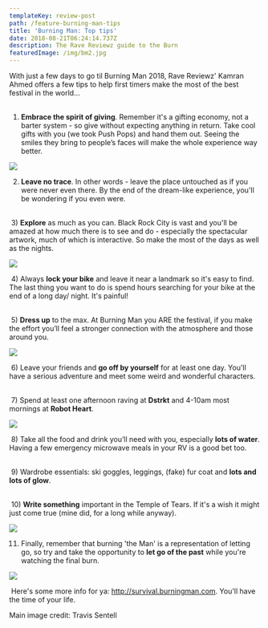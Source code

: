 ```yaml
---
templateKey: review-post
path: /feature-burning-man-tips
title: 'Burning Man: Top tips'
date: 2018-08-21T06:24:14.737Z
description: The Rave Reviewz guide to the Burn
featuredImage: /img/bm2.jpg
---
```

With just a few days to go til Burning Man 2018,  Rave Reviewz' Kamran Ahmed offers a few tips to help first timers make the most of the best festival in the world...
<br><br>

1) **Embrace the spirit of giving**. Remember it's a gifting economy, not a barter system - so give without expecting anything in return. Take cool gifts with you (we took Push Pops) and hand them out. Seeing the smiles they bring to people’s faces will make the whole experience way better.

![](/img/pushpop.jpg)

2) **Leave no trace**. In other words - leave the place untouched as if you were never even there. By the end of the dream-like experience, you'll be wondering if you even were.
<br><br>

 3) **Explore** as much as you can. Black Rock City is vast and you'll be amazed at how much there is to see and do - especially the spectacular artwork, much of which is interactive. So make the most of the days as well as the nights. 

![](/img/statue.jpg)

 4) Always **lock your bike** and leave it near a landmark so it's easy to find. The last thing you want to do is spend hours searching for your bike at the end of a long day/ night. It's painful!
<br><br>

 5) **Dress up** to the max. At Burning Man you ARE the festival, if you make the effort you’ll feel a stronger connection with the atmosphere and those around you.

![](/img/crew.jpg)

 6) Leave your friends and **go off by yourself** for at least one day. You'll have a serious adventure and meet some weird and wonderful characters.
<br><br>

 7) Spend at least one afternoon raving at **Dstrkt** and 4-10am most mornings at **Robot Heart**. 

![](/img/distrkt.jpg)

 8) Take all the food and drink you’ll need with you, especially **lots of water**. Having a few emergency microwave meals in your RV is a good bet too.
<br><br>

 9) Wardrobe essentials: ski goggles, leggings, (fake) fur coat and **lots and lots of glow**.
<br><br>

 10) **Write something** important in the Temple of Tears. If it's a wish it might just come true (mine did, for a long while anyway). 

![](/img/temple.jpg)

11. Finally, remember that burning 'the Man' is a representation of letting go, so try and take the opportunity to **let go of the past** while you're watching the final burn. 

![](/img/burn.jpg)

 Here's some more info for ya: http://survival.burningman.com. You'll have the time of your life.

Main image credit: Travis Sentell
